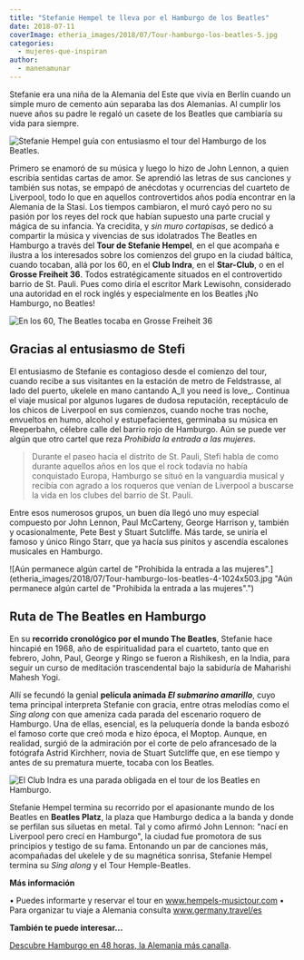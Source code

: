 ```yaml
---
title: "Stefanie Hempel te lleva por el Hamburgo de los Beatles"
date: 2018-07-11
coverImage: etheria_images/2018/07/Tour-hamburgo-los-beatles-5.jpg
categories: 
  - mujeres-que-inspiran
author: 
  - manenamunar
---
```


Stefanie era una niña de la Alemania del Este que vivía en Berlín cuando un simple muro 
de cemento aún separaba las dos Alemanias. Al cumplir los nueve años su padre le regaló 
un casete de los Beatles que cambiaría su vida para siempre. 

![Stefanie Hempel guía con entusiasmo el tour del Hamburgo de los Beatles.](etheria_images/2018/07/Tour-hamburgo-los-beatles-5-1024x683.jpg "Stefanie Hempel guía con entusiasmo el tour del Hamburgo de los Beatles.")

Primero se enamoró de su música y luego lo hizo de John Lennon, a quien escribía 
sentidas cartas de amor. Se aprendió las letras de sus canciones y también sus notas, se 
empapó de anécdotas y ocurrencias del cuarteto de Liverpool, todo lo que en aquellos 
controvertidos años podía encontrar en la Alemania de la Stasi. Los tiempos cambiaron, 
el muró cayó pero no su pasión por los reyes del rock que habían supuesto una parte 
crucial y mágica de su infancia. Ya crecidita, y _sin muro cortapisas_, se dedicó a 
compartir la música y vivencias de sus idolatrados The Beatles en Hamburgo a través del 
**Tour de Stefanie Hempel**, en el que acompaña e ilustra a los interesados sobre los 
comienzos del grupo en la ciudad báltica, cuando tocaban, allá por los 60, en el **Club 
Indra**, en el **Star-Club**, o en el **Grosse Freiheit 36**. Todos estratégicamente 
situados en el controvertido barrio de St. Pauli. Pues como diría el escritor Mark 
Lewisohn, considerado una autoridad en el rock inglés y especialmente en los Beatles ¡No 
Hamburgo, no Beatles! 

![En los 60, The Beatles tocaba en Grosse Freiheit 36](etheria_images/2018/07/Tour-hamburgo-los-beatles-1-1024x683.jpg "En los 60, The Beatles tocaba en Grosse Freiheit 36 (Hamburgo).")

## Gracias al entusiasmo de Stefi

El entusiasmo de Stefanie es contagioso desde el comienzo del tour, cuando recibe a sus 
visitantes en la estación de metro de Feldstrasse, al lado del puerto, ukelele en mano 
cantando A_ll you need is love_. Continua el viaje musical por algunos lugares de dudosa 
reputación, receptáculo de los chicos de Liverpool en sus comienzos, cuando noche tras 
noche, envueltos en humo, alcohol y estupefacientes, germinaba su música en Reeperbahn, 
célebre calle del barrio rojo de Hamburgo. Aún se puede ver algún que otro cartel que 
reza _Prohibida la entrada a las mujeres_. 

> Durante el paseo hacía el distrito de St. Pauli, Stefi habla de como durante aquellos 
> años en los que el rock todavía no había conquistado Europa, Hamburgo se situó en la 
> vanguardia musical y recibía con agrado a los roqueros que venían de Liverpool a 
> buscarse la vida en los clubes del barrio de St. Pauli. 

Entre esos numerosos grupos, un buen día llegó uno muy especial compuesto por John 
Lennon, Paul McCarteny, George Harrison y, también y ocasionalmente, Pete Best y Stuart 
Sutcliffe. Más tarde, se uniría el famoso y único Ringo Starr, que ya hacía sus pinitos 
y ascendía escalones musicales en Hamburgo. 

![Aún permanece algún cartel de "Prohibida la entrada a las mujeres".](etheria_images/2018/07/Tour-hamburgo-los-beatles-4-1024x503.jpg "Aún permanece algún cartel de "Prohibida la entrada a las mujeres".")

## Ruta de The Beatles en Hamburgo

En su **recorrido cronológico por el mundo The Beatles**, Stefanie hace hincapié en 
1968, año de espiritualidad para el cuarteto, tanto que en febrero, John, Paul, George y 
Ringo se fueron a Rishikesh, en la India, para seguir un curso de meditación 
trascendental bajo la sabiduría de Maharishi Mahesh Yogi. 

Allí se fecundó la genial **película animada _El submarino amarillo_**, cuyo tema 
principal interpreta Stefanie con gracia, entre otras melodías como el _Sing along_ con 
que ameniza cada parada del escenario roquero de Hamburgo. Una de ellas, esencial, es la 
peluquería donde la banda esbozó el famoso corte que creó moda e hizo época, el Moptop. 
Aunque, en realidad, surgió de la admiración por el corte de pelo afrancesado de la 
fotógrafa Astrid Kirchherr, novia de Stuart Sutcliffe que, en ese tiempo y antes de su 
prematura muerte, tocaba con los Beatles. 

![El Club Indra es una parada obligada en el tour de los Beatles en Hamburgo.](etheria_images/2018/07/Tour-hamburgo-los-beatles-3-1024x799.jpg "El Club Indra es una parada obligada en el tour de los Beatles en Hamburgo.")

Stefanie Hempel termina su recorrido por el apasionante mundo de los Beatles en 
**Beatles Platz**, la plaza que Hamburgo dedica a la banda y donde se perfilan sus 
siluetas en metal. Tal y como afirmó John Lennon: "nací en Liverpool pero crecí en 
Hamburgo", la ciudad fue promotora de sus principios y testigo de su fama. Entonando un 
par de canciones más, acompañadas del ukelele y de su magnética sonrisa, Stefanie Hempel 
termina su _Sing along_ y el Tour Hemple-Beatles. 

**Más información** 

• Puedes informarte y reservar el tour en www.hempels-musictour.com • Para organizar tu 
viaje a Alemania consulta www.germany.travel/es 

**También te puede interesar...** 

[Descubre Hamburgo en 48 horas, la Alemania más 
canalla](https://etheriamagazine.com/2020/02/24/que-ver-hacer-fin-de-semana-hamburgo-alemania/).
